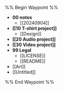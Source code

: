 %% Begin Waypoint %%
- **00 notes**
	- [[20240904]]
- **[[10 T-shirt project]]**
	- [[Design]]
- **[[20 Audio project]]**
- **[[30 Video project]]**
- **99 Legal**
	- [[LICENSE]]
	- [[README]]
- [[Art]]
- [[Untitled]]

%% End Waypoint %%
